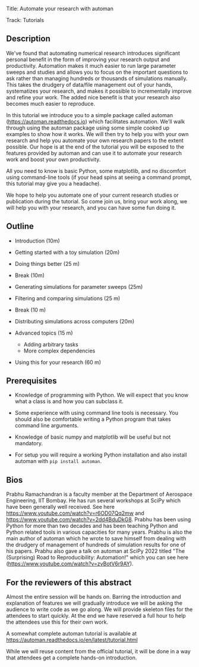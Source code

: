Title: Automate your research with automan

Track: Tutorials

## Description

We've found that automating numerical research introduces significant personal
benefit in the form of improving your research output and productivity.
Automation makes it much easier to run large parameter sweeps and studies and
allows you to focus on the important questions to ask rather than managing
hundreds or thousands of simulations manually. This takes the drudgery of
data/file management out of your hands, systematizes your research, and makes
it possible to incrementally improve and refine your work. The added nice
benefit is that your research also becomes much easier to reproduce.  

In this tutorial we introduce you to a simple package called automan
(https://automan.readthedocs.io) which facilitates automation. We'll walk
through using the automan package using some simple cooked up examples to show
how it works. We will then try to help you with your own research and help you
automate your own research papers to the extent possible. Our hope is at the
end of the tutorial you will be exposed to the features provided by automan
and can use it to automate your research work and boost your own productivity.  

All you need to know is basic Python, some matplotlib, and no discomfort using
command-line tools (if your head spins at seeing a command prompt, this
tutorial may give you a headache).

We hope to help you automate one of your current research studies or
publication during the tutorial. So come join us, bring your work along, we
will help you with your research, and you can have some fun doing it.


## Outline

- Introduction (10m)

- Getting started with a toy simulation (20m)

- Doing things better (25 m)

- Break (10m)

- Generating simulations for parameter sweeps (25m)

- Filtering and comparing simulations (25 m)

- Break (10 m)

- Distributing simulations across computers (20m)

- Advanced topics (15 m)
    - Adding arbitrary tasks
    - More complex dependencies

- Using this for your research (60 m)



## Prerequisites

- Knowledge of programming with Python.  We will expect that you know what a
  class is and how you can subclass it.
- Some experience with using command line tools is necessary. You should also
  be comfortable writing a Python program that takes command line arguments.
- Knowledge of basic numpy and matplotlib will be useful but not mandatory.

- For setup you will require a working Python installation and also install
  automan with `pip install automan`.


## Bios

Prabhu Ramachandran is a faculty member at the Department of Aerospace
Engineering, IIT Bombay. He has run several workshops at SciPy which have been
generally well received. See here https://www.youtube.com/watch?v=r6OD07Qq2mw
and https://www.youtube.com/watch?v=2dd4BduDkG8.  Prabhu has been using Python
for more than two decades and has been teaching Python and Python related
tools in various capacities for many years. Prabhu is also the main author of
automan which he wrote to save himself from dealing with the drudgery of
management of hundreds of simulation results for one of his papers.  Prabhu
also gave a talk on automan at SciPy 2022 titled "The (Surprising) Road to
Reproducibility: Automation!" which you can see here
(https://www.youtube.com/watch?v=zvBotV6r9AY).


## For the reviewers of this abstract

Almost the entire session will be hands on. Barring the introduction and
explanation of features we will gradually introduce we will be asking the
audience to write code as we go along.  We will provide skeleton files for the
attendees to start quickly. At the end we have reserved a full hour to help
the attendees use this for their own work. 

A somewhat complete automan tutorial is available at
https://automan.readthedocs.io/en/latest/tutorial.html

While we will reuse content from the official tutorial, it will be done in a
way that attendees get a complete hands-on introduction.
